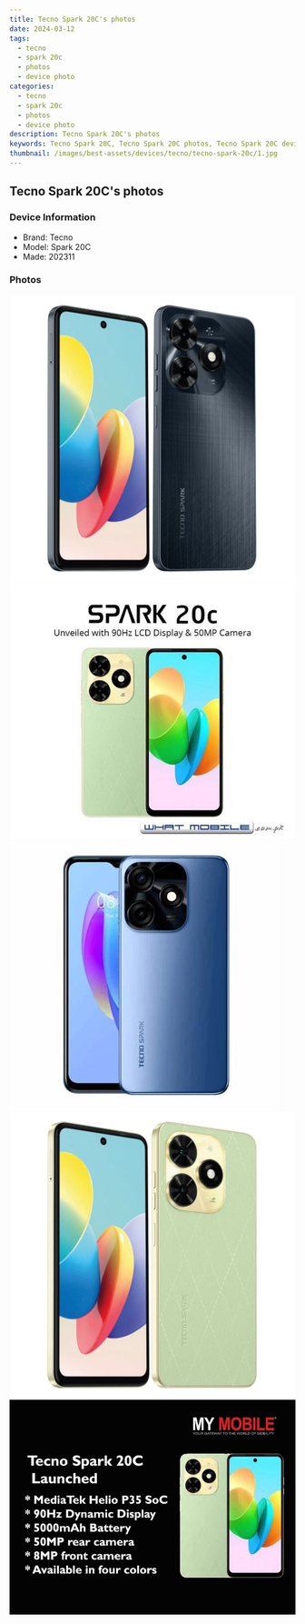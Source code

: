 ```yaml
---
title: Tecno Spark 20C's photos
date: 2024-03-12
tags: 
  - tecno
  - spark 20c
  - photos
  - device photo
categories: 
  - tecno
  - spark 20c
  - photos
  - device photo
description: Tecno Spark 20C's photos
keywords: Tecno Spark 20C, Tecno Spark 20C photos, Tecno Spark 20C device photo
thumbnail: /images/best-assets/devices/tecno/tecno-spark-20c/1.jpg
---
```


## Tecno Spark 20C's photos

### Device Information

- Brand: Tecno
- Model: Spark 20C
- Made: 202311

### Photos

![/images/best-assets/devices/tecno/tecno-spark-20c/1.jpg](/images/best-assets/devices/tecno/tecno-spark-20c/1.jpg)
![/images/best-assets/devices/tecno/tecno-spark-20c/2.jpg](/images/best-assets/devices/tecno/tecno-spark-20c/2.jpg)
![/images/best-assets/devices/tecno/tecno-spark-20c/3.jpg](/images/best-assets/devices/tecno/tecno-spark-20c/3.jpg)
![/images/best-assets/devices/tecno/tecno-spark-20c/4.jpg](/images/best-assets/devices/tecno/tecno-spark-20c/4.jpg)
![/images/best-assets/devices/tecno/tecno-spark-20c/5.jpg](/images/best-assets/devices/tecno/tecno-spark-20c/5.jpg)
